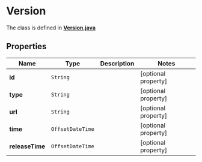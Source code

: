 

# Version

The class is defined in **[Version.java](../../src/main/java/org/openapitools/model/Version.java)**

## Properties

Name | Type | Description | Notes
------------ | ------------- | ------------- | -------------
**id** | `String` |  |  [optional property]
**type** | `String` |  |  [optional property]
**url** | `String` |  |  [optional property]
**time** | `OffsetDateTime` |  |  [optional property]
**releaseTime** | `OffsetDateTime` |  |  [optional property]







